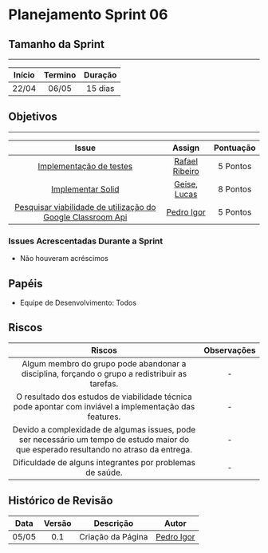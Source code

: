 # Planejamento Sprint 06

## Tamanho da Sprint

---

Início | Termino | Duração |
:-----:|:-------:|:-------:| 
22/04  |06/05    |15 dias |

## Objetivos

---

Issue | Assign | Pontuação |
:----:|:------:|:---------:|
[Implementação de testes](colocar_link) | [Rafael Ribeiro](https://github.com/rafaelflarrn) | 5 Pontos |
[Implementar Solid](colocar_link) | [Geise](https://github.com/GeiseSaunier), [Lucas](https://github.com/LGomees) | 8 Pontos |
[Pesquisar viabilidade de utilização do Google Classroom Api](https://github.com/Escola-em-Casa/android-escola-em-casa/issues/53) | [Pedro Igor](https://github.com/pedroeagle) | 5 Pontos |


### Issues Acrescentadas Durante a Sprint

- Não houveram acréscimos

## Papéis

- Equipe de Desenvolvimento: Todos

## Riscos

Riscos | Observações  |
:-----:|:------------:|
Algum membro do grupo pode abandonar a disciplina, forçando o grupo a redistribuir as tarefas. | - |
O resultado dos estudos de viabilidade técnica pode apontar com inviável a implementação das features. | - |
Devido a complexidade de algumas issues, pode ser necessário um tempo de estudo maior do que esperado resultando no atraso da entrega. | - |
Dificuldade de alguns integrantes por problemas de saúde. |-|


## Histórico de Revisão

Data | Versão | Descrição | Autor |
:---:|:------:|-----------|-------|
05/05|0.1 | Criação da Página | [Pedro Igor](https://github.com/pedroeagle)  |
